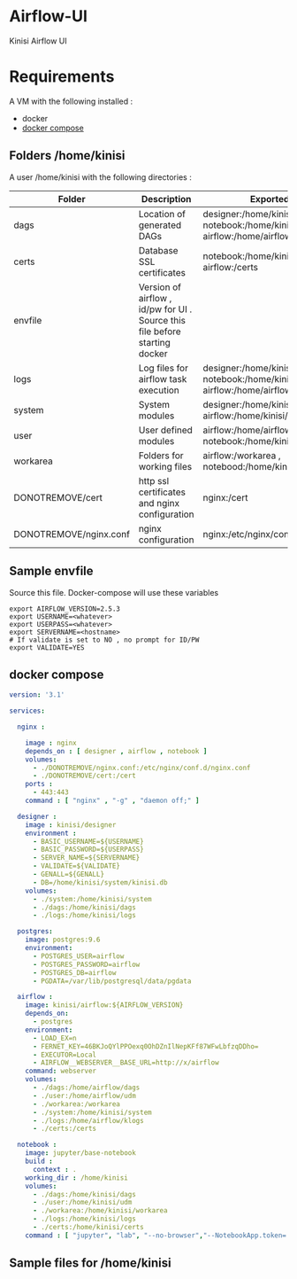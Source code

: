 # Airflow-UI

Kinisi Airflow UI


# Requirements 

A VM with the following installed :

- docker
- [docker compose](https://docs.docker.com/compose/install/)


## Folders /home/kinisi

A user /home/kinisi with the following directories :

Folder | Description | Exported to 
--- | --- | --- |
dags | Location of generated DAGs | designer:/home/kinisi/dags , notebook:/home/kinisi/dags , and airflow:/home/airflow/dags
certs | Database SSL certificates | notebook:/home/kinisi/certs` , airflow:/certs 
envfile | Version of airflow ,   id/pw for UI .  Source this file before starting docker |
logs | Log files for airflow task execution |  designer:/home/kinisi/logs , notebook:/home/kinisi/logs , airflow:/home/airflow/klogs
system | System modules | designer:/home/kinisi/system , airflow:/home/kinisi/system
user | User defined modules |  airflow:/home/airflow/udm , notebook:/home/kinisi/udm
workarea | Folders for working files | airflow:/workarea , notebood:/home/kinisi/workarea
DONOTREMOVE/cert | http ssl certificates and nginx configuration | nginx:/cert
DONOTREMOVE/nginx.conf | nginx configuration | nginx:/etc/nginx/conf.d/nginx.conf

## Sample envfile 

Source this file.  Docker-compose will use these variables

```
export AIRFLOW_VERSION=2.5.3
export USERNAME=<whatever>
export USERPASS=<whatever>
export SERVERNAME=<hostname>
# If validate is set to NO , no prompt for ID/PW
export VALIDATE=YES       
```


## docker compose 

``` yaml
version: '3.1'

services:

  nginx :

    image : nginx
    depends_on : [ designer , airflow , notebook ]
    volumes:
      - ./DONOTREMOVE/nginx.conf:/etc/nginx/conf.d/nginx.conf
      - ./DONOTREMOVE/cert:/cert
    ports :
      - 443:443
    command : [ "nginx" , "-g" , "daemon off;" ]

  designer :
    image : kinisi/designer
    environment :
      - BASIC_USERNAME=${USERNAME}
      - BASIC_PASSWORD=${USERPASS}
      - SERVER_NAME=${SERVERNAME}
      - VALIDATE=${VALIDATE}
      - GENALL=${GENALL}
      - DB=/home/kinisi/system/kinisi.db
    volumes:
      - ./system:/home/kinisi/system
      - ./dags:/home/kinisi/dags
      - ./logs:/home/kinisi/logs

  postgres:
    image: postgres:9.6
    environment:
      - POSTGRES_USER=airflow
      - POSTGRES_PASSWORD=airflow
      - POSTGRES_DB=airflow
      - PGDATA=/var/lib/postgresql/data/pgdata

  airflow :
    image: kinisi/airflow:${AIRFLOW_VERSION}
    depends_on:
      - postgres
    environment:
      - LOAD_EX=n
      - FERNET_KEY=46BKJoQYlPPOexq0OhDZnIlNepKFf87WFwLbfzqDDho=
      - EXECUTOR=Local
      - AIRFLOW__WEBSERVER__BASE_URL=http://x/airflow
    command: webserver
    volumes:
      - ./dags:/home/airflow/dags
      - ./user:/home/airflow/udm
      - ./workarea:/workarea
      - ./system:/home/kinisi/system
      - ./logs:/home/airflow/klogs
      - ./certs:/certs

  notebook :
    image: jupyter/base-notebook
    build :
      context : .
    working_dir : /home/kinisi
    volumes:
      - ./dags:/home/kinisi/dags
      - ./user:/home/kinisi/udm
      - ./workarea:/home/kinisi/workarea
      - ./logs:/home/kinisi/logs
      - ./certs:/home/kinisi/certs
    command : [ "jupyter", "lab", "--no-browser","--NotebookApp.token=''","--NotebookApp.password=''","--NotebookApp.base_url=/pyed"]
```


## Sample files for /home/kinisi